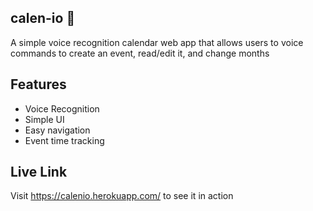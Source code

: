 ## calen-io 📅
A simple voice recognition calendar web app that allows users to voice commands to create an event, read/edit it, and change months

## Features
- Voice Recognition 
- Simple UI
- Easy navigation
- Event time tracking 

## Live Link

Visit https://calenio.herokuapp.com/ to see it in action
